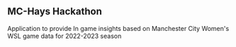 ## MC-Hays Hackathon

Application to provide In game insights based on Manchester City Women's WSL game data for 2022-2023 season
